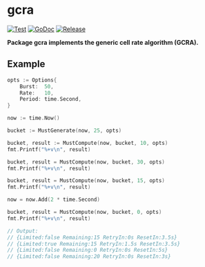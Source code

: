 # gcra

[![Test](https://github.com/256dpi/gcra/actions/workflows/test.yml/badge.svg)](https://github.com/256dpi/gcra/actions/workflows/test.yml)
[![GoDoc](https://godoc.org/github.com/256dpi/gcra?status.svg)](http://godoc.org/github.com/256dpi/gcra)
[![Release](https://img.shields.io/github/release/256dpi/gcra.svg)](https://github.com/256dpi/gcra/releases)

**Package gcra implements the generic cell rate algorithm (GCRA).**

## Example

```go
opts := Options{
    Burst:  50,
    Rate:   10,
    Period: time.Second,
}

now := time.Now()

bucket := MustGenerate(now, 25, opts)

bucket, result := MustCompute(now, bucket, 10, opts)
fmt.Printf("%+v\n", result)

bucket, result = MustCompute(now, bucket, 30, opts)
fmt.Printf("%+v\n", result)

bucket, result = MustCompute(now, bucket, 15, opts)
fmt.Printf("%+v\n", result)

now = now.Add(2 * time.Second)

bucket, result = MustCompute(now, bucket, 0, opts)
fmt.Printf("%+v\n", result)

// Output:
// {Limited:false Remaining:15 RetryIn:0s ResetIn:3.5s}
// {Limited:true Remaining:15 RetryIn:1.5s ResetIn:3.5s}
// {Limited:false Remaining:0 RetryIn:0s ResetIn:5s}
// {Limited:false Remaining:20 RetryIn:0s ResetIn:3s}
```